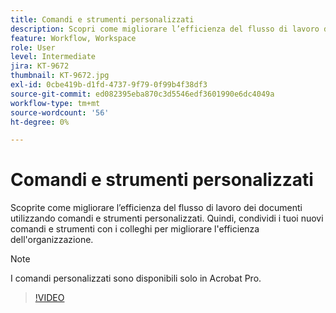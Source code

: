 ```yaml
---
title: Comandi e strumenti personalizzati
description: Scopri come migliorare l’efficienza del flusso di lavoro dei documenti utilizzando comandi e strumenti personalizzati
feature: Workflow, Workspace
role: User
level: Intermediate
jira: KT-9672
thumbnail: KT-9672.jpg
exl-id: 0cbe419b-d1fd-4737-9f79-0f99b4f38df3
source-git-commit: ed082395eba870c3d5546edf3601990e6dc4049a
workflow-type: tm+mt
source-wordcount: '56'
ht-degree: 0%

---
```


# Comandi e strumenti personalizzati

Scoprite come migliorare l’efficienza del flusso di lavoro dei documenti utilizzando comandi e strumenti personalizzati. Quindi, condividi i tuoi nuovi comandi e strumenti con i colleghi per migliorare l&#39;efficienza dell&#39;organizzazione.

>[!NOTE]
>
>I comandi personalizzati sono disponibili solo in Acrobat Pro.

>[!VIDEO](https://video.tv.adobe.com/v/340545?quality=12&learn=on&hidetitle=true)

